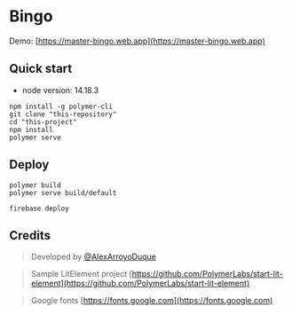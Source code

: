 # Bingo

Demo: [https://master-bingo.web.app](https://master-bingo.web.app)


## Quick start

- node version: 14.18.3

```
npm install -g polymer-cli
git clone "this-repository"
cd "this-project"
npm install
polymer serve
```

## Deploy

```
polymer build
polymer serve build/default
```

```
firebase deploy
```

## Credits
> Developed by [@AlexArroyoDuque](https://twitter.com/AlexArroyoDuque)

> Sample LitElement project [https://github.com/PolymerLabs/start-lit-element](https://github.com/PolymerLabs/start-lit-element)

> Google fonts [https://fonts.google.com](https://fonts.google.com)
